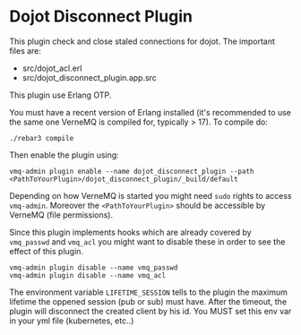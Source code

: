 # Dojot Disconnect Plugin

This plugin check and close staled connections for dojot. The important files are:

- src/dojot_acl.erl 
- src/dojot_disconnect_plugin.app.src

This plugin use Erlang OTP.


You must have a recent version of Erlang installed (it's recommended to use the
same one VerneMQ is compiled for, typically > 17). To compile do:

    ./rebar3 compile

Then enable the plugin using:

    vmq-admin plugin enable --name dojot_disconnect_plugin --path <PathToYourPlugin>/dojot_disconnect_plugin/_build/default

Depending on how VerneMQ is started you might need ``sudo`` rights to access ``vmq-admin``.
Moreover the ``<PathToYourPlugin>`` should be accessible by VerneMQ (file permissions).

Since this plugin implements hooks which are already covered by
``vmq_passwd`` and ``vmq_acl`` you might want to disable these in order to see
the effect of this plugin.

    vmq-admin plugin disable --name vmq_passwd
    vmq-admin plugin disable --name vmq_acl

The environment variable ``LIFETIME_SESSION`` tells to the plugin the maximum lifetime the oppened session (pub or sub) must have. After the timeout, the plugin will disconnect the created client by his id. You MUST set this env var in your yml file (kubernetes, etc..)